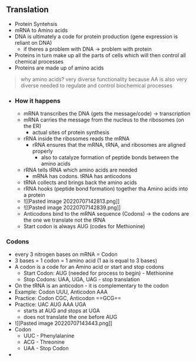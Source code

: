 ## Translation
- Protein Syntehsis
- mRNA to Amino acids
- DNA is ultimately a code for protein production (gene expression is reliant on DNA)
	- if theres a problem with DNA -> problem with protein
- Proteins in turn make up all the parts of cells which will then control all chemical processes
- Proteins are made up of amino acids
> why amino acids?
> 	very diverse functionality because AA is also very diverse
> 	needed to regulate and control biochemical processes

- ### How it happens
	- mRNA transcribes the DNA (gets the message/code) -> transcription
	- mRNA carries the message from the nucleus to the ribosomes (on the ER)
		- actual sites of protein synthesis
	- rRNA inside the ribosomes reads the mRNA
		- rRNA ensures that the mRNA, tRNA, and ribosomes are aligned properly
			- also to catalyze formation of peptide bonds between the amino acids
	- rRNA tells tRNA which amino acids are needed
		- mRNA has codons. tRNA has anticodons
	- tRNA collects and brings back the amino acids
	- rRNA hooks (peptide bond formation) together tha Amino acids into a protein
	- ![[Pasted image 20220707142813.png]]
	- ![[Pasted image 20220707142839.png]]
	- Anticodons bind to the mRNA sequence (Codons) -> the codons are the one we translate not the tRNA
	- Start codon is always AUG (codes for Methionine)

### Codons
- every 3 nitrogen bases on mRNA = Codon
- 3 bases = 1 codon = 1 amino acid (1 aa is equal to 3 bases)
- A codon is a code for an Amino acid or start and stop codons
	- Start Codon: AUG (needed for process to begin) - Methionine
	- Stop Codons: UAA, UGA, UAG - stop translation
- On the tRNA is an anticodon - it is complementary to the codon
- Example: Codon UUU, Anticodon AAA
- Practice: Codon CGC, Anticodon ==GCG==
- Practice: UAC AUG AAA UGA
	- starts at AUG and stops at UGA
	- does not translate the one before AUG
- ![[Pasted image 20220707143443.png]]
- Codon
	- UUC - Phenylalanine
	- ACG - Threonine
	- UAA - Stop Codon
- 